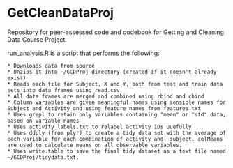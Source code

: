 # GetCleanDataProj
Repository for peer-assessed code and codebook for Getting and Cleaning Data Course Project.

run_analysis.R is a script that performs the following:

    * Downloads data from source
    * Unzips it into ~/GCDProj directory (created if it doesn't already exist)
    * Reads each file for Subject, X and Y, both from test and train data sets into data frames using read.csv
    * All data frames are merged and combined using rbind and cbind
    * Column variables are given meaningful names using sensible names for Subject and Activity and using feature names from features.txt
    * Uses grepl to retain only variables containing "mean" or "std" data, based on variable names
    * Uses activity_labels.txt to relabel activity IDs uuefully
    * Uses ddply (from plyr) to create a tidy data set with the average of each variable for each combination of activity and  subject. colMeans are used to calculate means on all observable variables.
    * Uses write.table to save the final tidy dataset as a text file named ~/GCDProj/tidydata.txt. 


